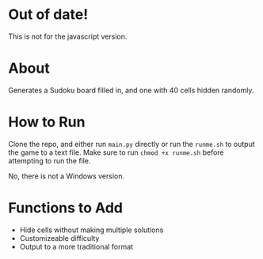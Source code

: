 # Out of date!
This is not for the javascript version. 

# About
Generates a Sudoku board filled in, and one with 40 cells hidden randomly.

# How to Run
Clone the repo, and either run `main.py` directly or run the `runme.sh` to output the game to a text file. Make sure to run `chmod +x runme.sh` before attempting to run the file. 

No, there is not a Windows version.

# Functions to Add
- Hide cells without making multiple solutions
- Customizeable difficulty
- Output to a more traditional format
